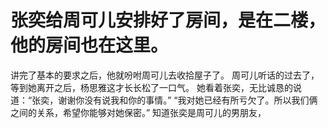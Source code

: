 # 张奕给周可儿安排好了房间，是在二楼，他的房间也在这里。
讲完了基本的要求之后，他就吩咐周可儿去收拾屋子了。
周可儿听话的过去了，等到她离开之后，杨思雅这才长长松了一口气。
她看着张奕，无比诚恳的说道：“张奕，谢谢你没有说我和你的事情。”
“我对她已经有所亏欠了。所以我们俩之间的关系，希望你能够对她保密。”
知道张奕是周可儿的男朋友，

